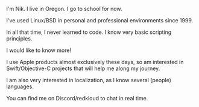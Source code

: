 I'm Nik. I live in Oregon. I go to school for now.

I've used Linux/BSD in personal and professional environments since 1999.

In all that time, I never learned to code. I know very basic scripting principles. 

I would like to know more!

I use Apple products almost exclusively these days, so am interested in Swift/Objective-C projects that will help me along my journey.

I am also very interested in localization, as I know several (people) languages.

You can find me on Discord/redkloud to chat in real time.
